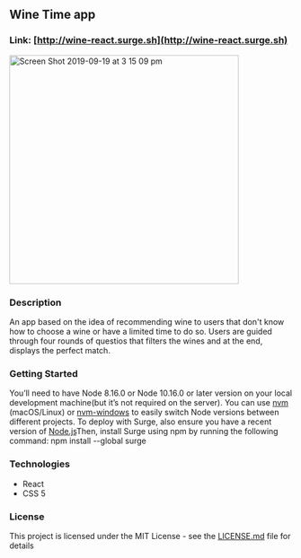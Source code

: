 ## Wine Time app
### Link: [http://wine-react.surge.sh](http://wine-react.surge.sh)  
<img width="408" alt="Screen Shot 2019-09-19 at 3 15 09 pm" src="https://user-images.githubusercontent.com/45111486/65215556-415b8080-daf1-11e9-906c-aa1e9f618f3d.png">

### Description  
An app based on the idea of recommending wine to users that don't know how to choose a wine or have a limited time to do so. Users are guided through four rounds of questios that filters the wines and at the end, displays the perfect match.

### Getting Started
You’ll need to have Node 8.16.0 or Node 10.16.0 or later version on your local development machine(but it’s not required on the server). You can use [nvm](https://github.com/creationix/nvm#installation) (macOS/Linux) or [nvm-windows](https://github.com/coreybutler/nvm-windows#node-version-manager-nvm-for-windows) to easily switch Node versions between different projects.
To deploy with Surge, also ensure you have a recent version of [Node.js](http://nodejs.org/)Then, install Surge using npm by running the following command:
npm install --global surge

### Technologies
* React
* CSS 5

### License
This project is licensed under the MIT License - see the [LICENSE.md](https://github.com/deniseddi/wine_app/blob/master/LICENSE.md) file for details


